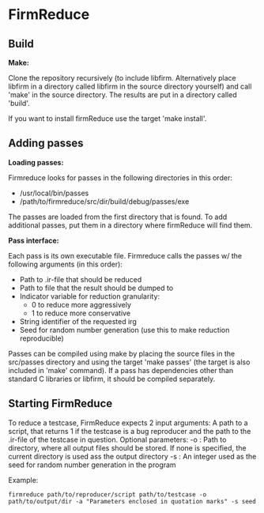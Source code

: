 # FirmReduce

## Build

**Make:**

Clone the repository recursively (to include libfirm. Alternatively place libfirm in a directory called libfirm in the source directory yourself) and call 'make' in the source directory. The results are put in a directory called 'build'.

If you want to install firmReduce use the target 'make install'.


## Adding passes

**Loading passes:**

Firmreduce looks for passes in the following directories in this order:
 - /usr/local/bin/passes
 - /path/to/firmreduce/src/dir/build/debug/passes/exe

The passes are loaded from the first directory that is found. To add additional passes, put them in a directory where firmReduce will find them.

**Pass interface:**

Each pass is its own executable file.
Firmreduce calls the passes w/ the following arguments (in this order):
 - Path to .ir-file that should be reduced
 - Path to file that the result should be dumped to
 - Indicator variable for reduction granularity:
    - 0 to reduce more aggressively
    - 1 to reduce more conservative
 - String identifier of the requested irg
 - Seed for random number generation (use this to make reduction reproducible)

Passes can be compiled using make by placing the source files in the src/passes directory and using the target 'make passes' (the target is also included in 'make' command).
If a pass has dependencies other than standard C libraries or libfirm, it should be compiled separately.

## Starting FirmReduce

To reduce a testcase, FirmReduce expects 2 input arguments: A path to a script, that returns 1 if the testcase is a bug reproducer and the path to the .ir-file of the testcase in question.
Optional parameters:
-o : Path to directory, where all output files should be stored. If none is specified, the current directory is used ass the output directory
-s : An integer used as the seed for random number generation in the program

Example:

    firmreduce path/to/reproducer/script path/to/testcase -o path/to/output/dir -a "Parameters enclosed in quotation marks" -s seed